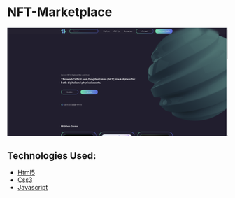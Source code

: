 # NFT-Marketplace

<img src="./Assets/Img/preview.png" />

## Technologies Used:
<ul>
  <li><a href="#">Html5</a></li>
  <li><a href="#">Css3</a></li>
  <li><a href="#">Javascript</a></li>
</ul>

